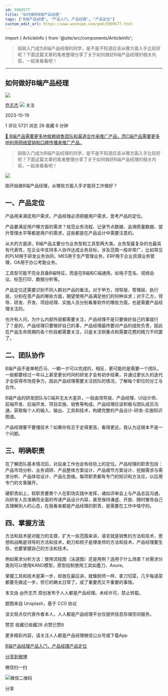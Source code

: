 ```yaml
---
id: 5909577
title: "如何做好B端产品经理"
tags: ["B端产品经理", "产品入门，产品经理", "产品定位"]
custom_edit_url: https://www.woshipm.com/pmd/5909577.html
---
```

import { ArticleInfo } from '@site/src/components/ArticleInfo';

<ArticleInfo
    author="乔志杰"
    authorLink="https://www.woshipm.com/u/1538030"
    published="2023-10-19"
    views={5721}
    comments={1}
    collects={28}
/>

> 刚刚入门成为B端产品经理的同学，是不是不知道应该从哪方面入手比较好呢？下面这篇文章的笔者整理分享了关于如何做好B端产品经理的相关内容，一起来看看吧！

---

## 如何做好B端产品经理

[![](https://static.woshipm.com/view/woshipm_api_def_20230914104151_4043.jpg?imageView2/1/w/72/h/72/q/100)](https://www.woshipm.com/u/1538030)

[乔志杰](https://www.woshipm.com/u/1538030) ![](https://static.woshipm.com/tag/1101_1@2x.png) 关注

2023-10-19

1 评论 5721 浏览 28 收藏 6 分钟

[🔗 B端产品需要更多地依赖销售团队和渠道合作来推广产品，而C端产品需要更多地利用网络营销和口碑传播来推广产品..](https://ke.qidianla.com/courses/bcpm)

> 刚刚入门成为B端产品经理的同学，是不是不知道应该从哪方面入手比较好呢？下面这篇文章的笔者整理分享了关于如何做好B端产品经理的相关内容，一起来看看吧！

![](https://image.woshipm.com/2023/04/13/6ffc47c2-d9de-11ed-9d2f-00163e0b5ff3.jpg)

刚开始做B端产品经理，从哪些方面入手才能将工作做好？

## 一、产品定位

产品用来满足用户需求，产品经理必须把握用户需求，思考产品的定位。

产品要满足用户哪方面的需求？规范业务流程、记录节点数据、追溯质量数据、提升管理水平等都是用户的需求，这些都是在产品设计中需要注意的。

从大的方面讲，B端产品主要分为业务型和工具型两大类。业务型最复杂的也最具有代表性，在企业中支持多人协作达成业务目标，涉及范围一般非常广，比如常见的PLM用于研发业务协同，MES用于生产管理业务，ERP用于企业资源业务管理，OA用于办公考勤业务。

工具型可能不完全具备B端特征，而是在B端和C端通用，如电子签名、视频会议、标签打印、数据分析等。

产品定位还需要识别不同人群对产品的看法。对于甲方，领导层、管理层、执行层，分别在意产品的哪些方面，期望使用产品满足他们的何种诉求；对于乙方，领导、研发、开发、项目经理、实施人员分别看重软件的哪些方面，也是需要产品经理关注的。

也许有人问，为什么内部外部都需要关注，产品经理不是只要做好自己的事就行了？是的，产品经理只要做好自己的事，产品经理最终要对产品的成败负责，因此在产品生命周期的各个阶段都需要关注，只是关注侧重点和需要花费的精力不同罢了。

## 二、团队协作

B端产品不是单枪匹马、一朝一夕可以完成的，相反，更可能的是需要一个团队，一般都要经过一年以上甚至更长时间的研发才会有初步结果，并通过更长久的迭代才会获得市场竞争力，因此产品经理需要关注团队的情况，了解每个职位的分工与合作。

B端产品的研发团队与C端并无太大差异，一般由领导层、产品经理、UI设计师、前端开发、后端开发、项目实施、销售等构成。产品经理应该积极与团队成员沟通，获取每个人的输入、输出、工具和技术，构建完整的产品设计-研发-实施知识图谱。

产品经理要不要懂技术？如果你有志于走得更高，看得更远，我认为这根本不是一个问题。

## 三、明确职责

在了解团队基本情况后，对自身工作也会有经验上的定位。产品经理的职责包括：产品市场分析、业务调研、产品整体方案设计、产品细节方案设计、挖掘需求与需求分析、产品体验设计、产品化思维。每项职责都有专门的知识和方法论，以后用专门的文章展开。

硬职责如上，软职责要靠个人在职场实践中发挥，诸如评审会上与产品总监沟通，向研发人员准确而全面的传递产品设计内容，甚至保持谦虚、开放、随时推导自己去理解别人的心态，在我看来都是产品经理的职责，是需要在工作中恪守的。

## 四、掌握方法

方法和技术是对能力的支撑，扩大一些范围来讲，语言就是销售的方法和技术，思想和战略是领导的方法和技术，剃刀和梳子是理发师的方法和技术，产品经理要生存，也要掌握自己的方法和技术。

例如需求分析方法：使用流程图（泳道图）还是用例？适用于什么场景？对需求分类则可以使用KANO模型，原型绘制使用工具如墨刀、Axure。

掌握工具和技术是第一步，却放在最后讲，就像厨师一样，拿刀切菜，几乎每道菜都要先做这一步，但它的确太日常了，成了重要而又不重要的事情。

本文由 @乔志杰 原创发布于人人都是产品经理。未经许可，禁止转载。

题图来自 Unsplash，基于 CC0 协议

该文观点仅代表作者本人，人人都是产品经理平台仅提供信息存储空间服务。

赞赏 收藏已收藏28 点赞已赞8

更多精彩内容，请关注人人都是产品经理微信公众号或下载App

[B端产品经理](https://www.woshipm.com/tag/b%e7%ab%af%e4%ba%a7%e5%93%81%e7%bb%8f%e7%90%86)[产品入门，产品经理](https://www.woshipm.com/tag/%e4%ba%a7%e5%93%81%e5%85%a5%e9%97%a8%ef%bc%8c%e4%ba%a7%e5%93%81%e7%bb%8f%e7%90%86)[产品定位](https://www.woshipm.com/tag/%e4%ba%a7%e5%93%81%e5%ae%9a%e4%bd%8d)

[分享到微博](https://service.weibo.com/share/share.php?appkey=2775287854&title=如何做好B端产品经理&url=https://www.woshipm.com/pmd/5909577.html&pic=https://image.woshipm.com/2023/04/13/6ffc47c2-d9de-11ed-9d2f-00163e0b5ff3.jpg)

微信扫一扫

![微信二维码](https://api.pwmqr.com/qrcode/create/?url=https://www.woshipm.com/pmd/5909577.html)

分享